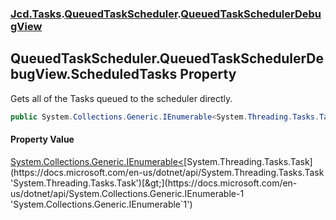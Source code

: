 ### [Jcd.Tasks](Jcd.Tasks.md 'Jcd.Tasks').[QueuedTaskScheduler](Jcd.Tasks.QueuedTaskScheduler.md 'Jcd.Tasks.QueuedTaskScheduler').[QueuedTaskSchedulerDebugView](Jcd.Tasks.QueuedTaskScheduler.QueuedTaskSchedulerDebugView.md 'Jcd.Tasks.QueuedTaskScheduler.QueuedTaskSchedulerDebugView')

## QueuedTaskScheduler.QueuedTaskSchedulerDebugView.ScheduledTasks Property

Gets all of the Tasks queued to the scheduler directly.

```csharp
public System.Collections.Generic.IEnumerable<System.Threading.Tasks.Task> ScheduledTasks { get; }
```

#### Property Value
[System.Collections.Generic.IEnumerable&lt;](https://docs.microsoft.com/en-us/dotnet/api/System.Collections.Generic.IEnumerable-1 'System.Collections.Generic.IEnumerable`1')[System.Threading.Tasks.Task](https://docs.microsoft.com/en-us/dotnet/api/System.Threading.Tasks.Task 'System.Threading.Tasks.Task')[&gt;](https://docs.microsoft.com/en-us/dotnet/api/System.Collections.Generic.IEnumerable-1 'System.Collections.Generic.IEnumerable`1')